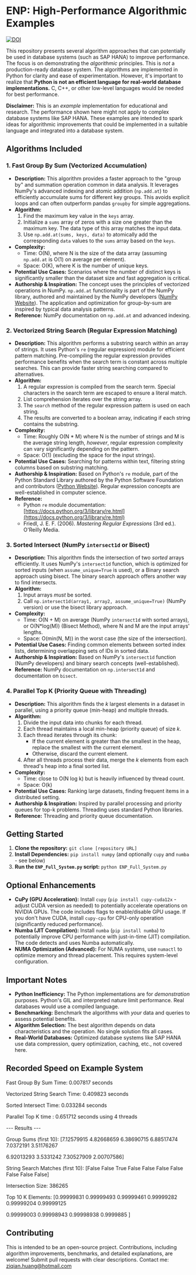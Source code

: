 # ENP: High-Performance Algorithmic Examples
[![DOI](https://zenodo.org/badge/929189893.svg)](https://doi.org/10.5281/zenodo.14838451)


This repository presents several algorithm approaches that can potentially be used in database systems (such as SAP HANA) to improve performance. The focus is on demonstrating the *algorithmic* principles.  This is *not* a production-ready database system.  The algorithms are implemented in Python for clarity and ease of experimentation. However, it's important to realize that **Python is not an efficient language for real-world database implementations.** C, C++, or other low-level languages would be needed for best performance.

**Disclaimer:** This is an *example* implementation for educational and research. The performance shown here might not apply to complex database systems like SAP HANA. These examples are intended to spark ideas for algorithmic improvements that could be implemented in a suitable language and integrated into a database system.

## Algorithms Included

### 1. Fast Group By Sum (Vectorized Accumulation)

*   **Description:** This algorithm provides a faster approach to the "group by" and summation operation common in data analysis. It leverages NumPy's advanced indexing and atomic addition (`np.add.at`) to efficiently accumulate sums for different key groups. This avoids explicit loops and can often outperform pandas `groupby` for simple aggregations.
*   **Algorithm:**
    1.  Find the maximum key value in the `keys` array.
    2.  Initialize a `sums` array of zeros with a size one greater than the maximum key.  The data type of this array matches the input data.
    3.  Use `np.add.at(sums, keys, data)` to atomically add the corresponding `data` values to the `sums` array based on the `keys`.
*   **Complexity:**
    *   Time: O(N), where N is the size of the data array (assuming `np.add.at` is O(1) on average per element).
    *   Space: O(K), where K is the number of unique keys.
*   **Potential Use Cases:** Scenarios where the number of distinct keys is significantly smaller than the dataset size and fast aggregation is critical.
*   **Authorship & Inspiration:** The concept uses the principles of vectorized operations in NumPy.  `np.add.at` functionality is part of the NumPy library,  authored and maintained by the NumPy developers ([NumPy Website](https://numpy.org/)).  The application and optimization for group-by-sum are inspired by typical data analysis patterns.
*   **Reference:**  NumPy documentation on `np.add.at` and advanced indexing.

### 2. Vectorized String Search (Regular Expression Matching)

*   **Description:** This algorithm performs a substring search within an array of strings. It uses Python's `re` (regular expression) module for efficient pattern matching.  Pre-compiling the regular expression provides performance benefits when the search term is constant across multiple searches. This can provide faster string searching compared to alternatives.
*   **Algorithm:**
    1.  A regular expression is compiled from the search term. Special characters in the search term are escaped to ensure a literal match.
    2.  List comprehension iterates over the string array.
    3.  The `search` method of the regular expression pattern is used on each string.
    4.  The results are converted to a boolean array, indicating if each string contains the substring.
*   **Complexity:**
    *   Time: Roughly O(N * M) where N is the number of strings and M is the average string length, *however*, regular expression complexity can vary significantly depending on the pattern.
    *   Space: O(1) (excluding the space for the input strings).
*   **Potential Use Cases:** Searching for patterns within text, filtering string columns based on substring matching.
*   **Authorship & Inspiration:** Based on Python's `re` module, part of the Python Standard Library authored by the Python Software Foundation and contributors ([Python Website](https://www.python.org/)). Regular expression concepts are well-established in computer science.
*    **Reference:**
        *   Python `re` module documentation: [https://docs.python.org/3/library/re.html](https://docs.python.org/3/library/re.html)
        *   Friedl, J. E. F. (2006). *Mastering Regular Expressions* (3rd ed.). O'Reilly Media.

### 3. Sorted Intersect (NumPy `intersect1d` or Bisect)

*   **Description:**  This algorithm finds the intersection of two *sorted* arrays efficiently.  It uses NumPy's `intersect1d` function, which is optimized for sorted inputs (when `assume_unique=True` is used), or a Binary search approach using bisect. The binary search approach offers another way to find intersects.
*   **Algorithm:**
    1.  Input arrays *must* be sorted.
    2.  Call `np.intersect1d(array1, array2, assume_unique=True)` (NumPy version) or use the bisect library approach.
*   **Complexity:**
    *   Time: O(N + M) on average (NumPy `intersect1d` with sorted arrays), or O(N*log(M)) (Bisect Method), where N and M are the input arrays' lengths.
    *   Space: O(min(N, M)) in the worst case (the size of the intersection).
*   **Potential Use Cases:** Finding common elements between sorted index lists, determining overlapping sets of IDs in sorted data.
*   **Authorship & Inspiration:** Based on NumPy's `intersect1d` function (NumPy developers) and binary search concepts (well-established).
*   **Reference:** NumPy documentation on `np.intersect1d` and documentation on `bisect`.

### 4. Parallel Top K (Priority Queue with Threading)

*   **Description:**  This algorithm finds the *k* largest elements in a dataset in parallel, using a priority queue (min-heap) and multiple threads.
*   **Algorithm:**
    1.  Divide the input data into chunks for each thread.
    2.  Each thread maintains a local min-heap (priority queue) of size *k*.
    3.  Each thread iterates through its chunk:
        *   If the current element is greater than the smallest in the heap, replace the smallest with the current element.
        *   Otherwise, discard the current element.
    4.  After all threads process their data, merge the *k* elements from each thread's heap into a final sorted list.
*   **Complexity:**
    *   Time: close to O(N log k) but is heavily influenced by thread count.
    *   Space: O(k)
*   **Potential Use Cases:** Ranking large datasets, finding frequent items in a distributed setting.
*   **Authorship & Inspiration:** Inspired by parallel processing and priority queues for top-k problems. Threading uses standard Python libraries.
*   **Reference:** Threading and priority queue documentation.

## Getting Started

1.  **Clone the repository:**  `git clone [repository URL]`
2.  **Install Dependencies:** `pip install numpy` (and optionally `cupy` and `numba` - see below)
3.  **Run the `ENP_Full_System.py` script:**  `python ENP_Full_System.py`

## Optional Enhancements

*   **CuPy (GPU Acceleration):**  Install `cupy` (`pip install cupy-cuda12x` - adjust CUDA version as needed) to potentially accelerate operations on NVIDIA GPUs.  The code includes flags to enable/disable GPU usage.  If you don't have CUDA, install `cupy-cpu` for CPU-only operation (significantly reduced performance).
*   **Numba (JIT Compilation):**  Install `numba` (`pip install numba`) to potentially improve CPU performance with just-in-time (JIT) compilation. The code detects and uses Numba automatically.
*   **NUMA Optimization (Advanced):** For NUMA systems, use `numactl` to optimize memory and thread placement. This requires system-level configuration.

## Important Notes

*   **Python Inefficiency:** The Python implementations are for *demonstration* purposes. Python's GIL and interpreted nature limit performance. Real databases would use a compiled language.
*   **Benchmarking:** Benchmark the algorithms with *your* data and queries to assess potential benefits.
*   **Algorithm Selection:** The best algorithm depends on data characteristics and the operation. No single solution fits all cases.
*   **Real-World Databases:** Optimized database systems like SAP HANA use data compression, query optimization, caching, etc., not covered here.

## Recorded Speed on Example System

Fast Group By Sum Time: 0.007817 seconds

Vectorized String Search Time: 0.409823 seconds

Sorted Intersect Time: 0.033284 seconds

Parallel Top K time : 0.651712 seconds using 4 threads

--- Results ---

Group Sums (first 10): [7.12579915 4.82668659 6.38690715 6.88517474 7.0372191  3.51176267

 6.92013293 3.5331242  7.30527909 2.00707586]
 
String Search Matches (first 10): [False False  True False False False False False False False]

Intersection Size: 386265

Top 10 K Elements: [0.99999831 0.99999493 0.99999461 0.99999282 0.99999204 0.99999125

 0.99999003 0.99998943 0.99998938 0.9999885 ]
 
## Contributing

This is intended to be an open-source project. Contributions, including algorithm improvements, benchmarks, and detailed explanations, are welcome!  Submit pull requests with clear descriptions.
Contact me: ziqian.huang@hotmail.com
